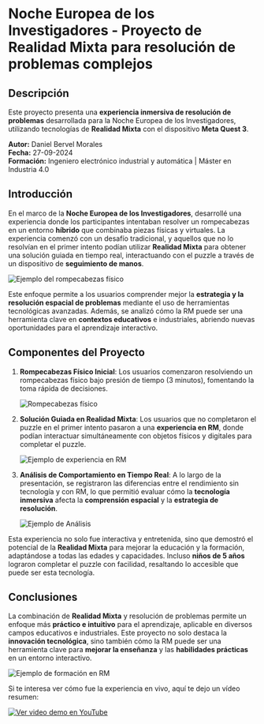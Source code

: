 # Noche Europea de los Investigadores - Proyecto de Realidad Mixta para resolución de problemas complejos

## Descripción
Este proyecto presenta una **experiencia inmersiva de resolución de problemas** desarrollada para la Noche Europea de los Investigadores, utilizando tecnologías de **Realidad Mixta** con el dispositivo **Meta Quest 3**.

**Autor:** Daniel Bervel Morales  
**Fecha:** 27-09-2024  
**Formación:** Ingeniero electrónico industrial y automática | Máster en Industria 4.0

## Introducción
En el marco de la **Noche Europea de los Investigadores**, desarrollé una experiencia donde los participantes intentaban resolver un rompecabezas en un entorno **híbrido** que combinaba piezas físicas y virtuales. La experiencia comenzó con un desafío tradicional, y aquellos que no lo resolvían en el primer intento podían utilizar **Realidad Mixta** para obtener una solución guiada en tiempo real, interactuando con el puzzle a través de un dispositivo de **seguimiento de manos**.

![Ejemplo del rompecabezas físico](imagenes/puzzlefisico.png)

Este enfoque permite a los usuarios comprender mejor la **estrategia y la resolución espacial de problemas** mediante el uso de herramientas tecnológicas avanzadas. Además, se analizó cómo la RM puede ser una herramienta clave en **contextos educativos** e industriales, abriendo nuevas oportunidades para el aprendizaje interactivo.

## Componentes del Proyecto

1. **Rompecabezas Físico Inicial**: Los usuarios comenzaron resolviendo un rompecabezas físico bajo presión de tiempo (3 minutos), fomentando la toma rápida de decisiones.
   
   ![Rompecabezas físico](imagenes/rompecabezafisico.png)

2. **Solución Guiada en Realidad Mixta**: Los usuarios que no completaron el puzzle en el primer intento pasaron a una **experiencia en RM**, donde podían interactuar simultáneamente con objetos físicos y digitales para completar el puzzle.

   ![Ejemplo de experiencia en RM](imagenes/realidadmixta.png)

3. **Análisis de Comportamiento en Tiempo Real**: A lo largo de la presentación, se registraron las diferencias entre el rendimiento sin tecnología y con RM, lo que permitió evaluar cómo la **tecnología inmersiva** afecta la **comprensión espacial** y la **estrategia de resolución**.

   ![Ejemplo de Análisis](imagenes/analisis.png)

Esta experiencia no solo fue interactiva y entretenida, sino que demostró el potencial de la **Realidad Mixta** para mejorar la educación y la formación, adaptándose a todas las edades y capacidades. Incluso **niños de 5 años** lograron completar el puzzle con facilidad, resaltando lo accesible que puede ser esta tecnología.

## Conclusiones
La combinación de **Realidad Mixta** y resolución de problemas permite un enfoque más **práctico e intuitivo** para el aprendizaje, aplicable en diversos campos educativos e industriales. Este proyecto no solo destaca la **innovación tecnológica**, sino también cómo la RM puede ser una herramienta clave para **mejorar la enseñanza** y las **habilidades prácticas** en un entorno interactivo.

![Ejemplo de formación en RM](imagenes/formacionRM.png)



Si te interesa ver cómo fue la experiencia en vivo, aquí te dejo un vídeo resumen:

[![Ver video demo en YouTube](https://img.youtube.com/vi/g-qD4mWmMQ4/hqdefault.jpg)](https://www.youtube.com/watch?v=g-qD4mWmMQ4)
